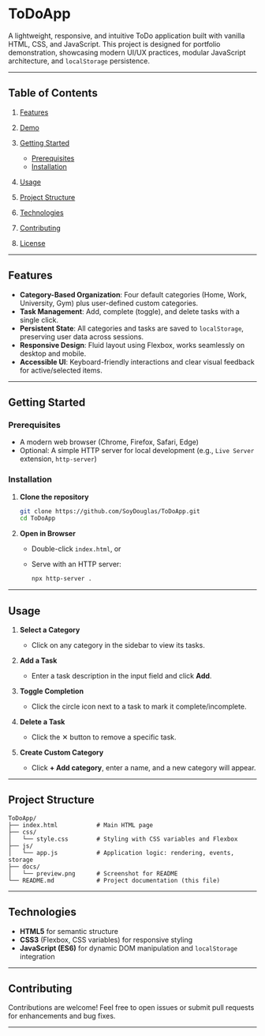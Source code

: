 # ToDoApp

A lightweight, responsive, and intuitive ToDo application built with vanilla HTML, CSS, and JavaScript. This project is designed for portfolio demonstration, showcasing modern UI/UX practices, modular JavaScript architecture, and `localStorage` persistence.

---

## Table of Contents

1. [Features](#features)
2. [Demo](#demo)
3. [Getting Started](#getting-started)

   * [Prerequisites](#prerequisites)
   * [Installation](#installation)
4. [Usage](#usage)
5. [Project Structure](#project-structure)
6. [Technologies](#technologies)
7. [Contributing](#contributing)
8. [License](#license)

---

## Features

* **Category-Based Organization**: Four default categories (Home, Work, University, Gym) plus user-defined custom categories.
* **Task Management**: Add, complete (toggle), and delete tasks with a single click.
* **Persistent State**: All categories and tasks are saved to `localStorage`, preserving user data across sessions.
* **Responsive Design**: Fluid layout using Flexbox, works seamlessly on desktop and mobile.
* **Accessible UI**: Keyboard-friendly interactions and clear visual feedback for active/selected items.

---

## Getting Started

### Prerequisites

* A modern web browser (Chrome, Firefox, Safari, Edge)
* Optional: A simple HTTP server for local development (e.g., `Live Server` extension, `http-server`)

### Installation

1. **Clone the repository**

   ```bash
   git clone https://github.com/SoyDouglas/ToDoApp.git
   cd ToDoApp
   ```

2. **Open in Browser**

   * Double-click `index.html`, or
   * Serve with an HTTP server:

     ```bash
     npx http-server .
     ```

---

## Usage

1. **Select a Category**

   * Click on any category in the sidebar to view its tasks.
2. **Add a Task**

   * Enter a task description in the input field and click **Add**.
3. **Toggle Completion**

   * Click the circle icon next to a task to mark it complete/incomplete.
4. **Delete a Task**

   * Click the ✕ button to remove a specific task.
5. **Create Custom Category**

   * Click **+ Add category**, enter a name, and a new category will appear.

---

## Project Structure

```
ToDoApp/
├── index.html           # Main HTML page
├── css/
│   └── style.css        # Styling with CSS variables and Flexbox
├── js/
│   └── app.js           # Application logic: rendering, events, storage
├── docs/
│   └── preview.png      # Screenshot for README
└── README.md            # Project documentation (this file)
```

---

## Technologies

* **HTML5** for semantic structure
* **CSS3** (Flexbox, CSS variables) for responsive styling
* **JavaScript (ES6)** for dynamic DOM manipulation and `localStorage` integration

---

## Contributing

Contributions are welcome! Feel free to open issues or submit pull requests for enhancements and bug fixes.

---
